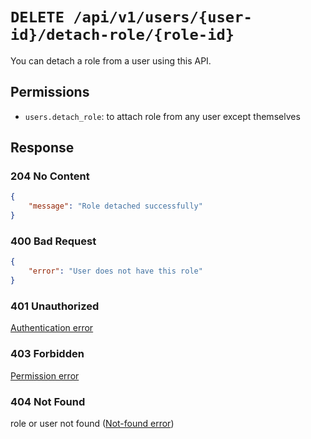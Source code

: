 # `DELETE /api/v1/users/{user-id}/detach-role/{role-id}`
You can detach a role from a user using this API.


## Permissions
- `users.detach_role`: to attach role from any user except themselves

## Response

### 204 No Content


```json
{
    "message": "Role detached successfully"
}
```

### 400 Bad Request


```json
{
    "error": "User does not have this role"
}
```

### 401 Unauthorized
[Authentication error](../authentication-errors.md)

### 403 Forbidden
[Permission error](../permission-errors.md)

### 404 Not Found
 role or user not found ([Not-found error](../not-found-errors.md))
